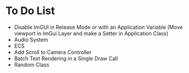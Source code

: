 # To Do List

* Disable ImGUI in Release Mode or with an Application Variable (Move viewport in ImGui Layer and make a Setter in Application Class)
* Audio System
* ECS
* Add Scroll to Camera Controller
* Batch Text Rendering in a Single Draw Call
* Random Class